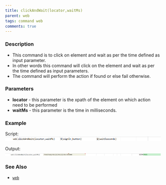 ```yaml
---
title: clickAndWait(locator,waitMs)
parent: web
tags: command web
comments: true
---
```


### Description

- This command is to click on element and wait as per the time defined as input parameter.
- In other words this command will click  on the element and wait as per the time defined as input parameters.
- The command will perform the action if found or else fail otherwise.

### Parameters

- **locator** - this parameter is the xpath of the element on which action need to be performed
- **waitMs** - this parameter is the time in milliseconds.

### Example

Script:<br/>
![](image/clickAndWait_01.png)

Output:<br/>
![](image/clickAndWait_02.png)

### See Also

- [`web`](index.html)